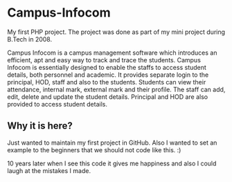 # Campus-Infocom
My first PHP project. The project was done as part of my mini project during B.Tech in 2008.

Campus Infocom is a campus management software which introduces an efficient, apt and easy way to track and trace the students. 
Campus Infocom is essentially designed to enable the staffs to access student details, both personnel and academic. It provides separate login to the principal, HOD, staff and also to the students. Students can view their attendance, internal mark, external mark and their profile. The staff can add, edit, delete and update the student details. Principal and HOD are also provided to access student details. 

## Why it is here?
Just wanted to maintain my first project in GitHub. Also I wanted to set an example to the beginners that we should not code like this. :)

10 years later when I see this code it gives me happiness and also I could laugh at the mistakes I made.
